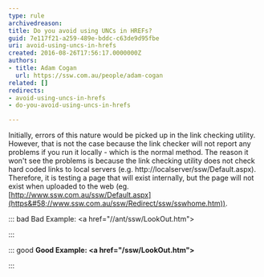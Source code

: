 ```yaml
---
type: rule
archivedreason: 
title: Do you avoid using UNCs in HREFs?
guid: 7e117f21-a259-489e-bddc-c63de9d95fbe
uri: avoid-using-uncs-in-hrefs
created: 2016-08-26T17:56:17.0000000Z
authors:
- title: Adam Cogan
  url: https://ssw.com.au/people/adam-cogan
related: []
redirects:
- avoid-using-uncs-in-hrefs
- do-you-avoid-using-uncs-in-hrefs

---
```


Initially, errors of this nature would be picked up in the link checking utility. However, that is not the case because the link checker will not report any problems if you run it locally - which is the normal method. The reason it won't see the problems is because the link checking utility does not check hard coded links to local servers (e.g. http://localserver/ssw/Default.aspx). Therefore, it is testing a page that will exist internally, but the page will not exist when uploaded to the web (eg.[http://www.ssw.com.au/ssw/Default.aspx](https&#58;//www.ssw.com.au/ssw/Redirect/ssw/sswhome.htm)). 

<!--endintro-->


::: bad
Bad Example: &lt;a href="//ant/ssw/LookOut.htm"&gt;

:::


::: good
 **Good Example: &lt;a href="/ssw/LookOut.htm"&gt;** 

:::
